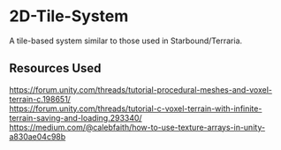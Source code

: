 # 2D-Tile-System
A tile-based system similar to those used in Starbound/Terraria.

## Resources Used
https://forum.unity.com/threads/tutorial-procedural-meshes-and-voxel-terrain-c.198651/    
https://forum.unity.com/threads/tutorial-c-voxel-terrain-with-infinite-terrain-saving-and-loading.293340/    
https://medium.com/@calebfaith/how-to-use-texture-arrays-in-unity-a830ae04c98b    
